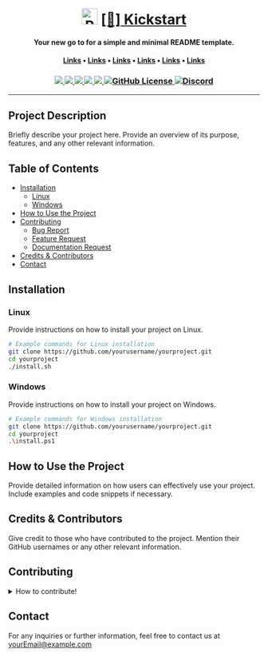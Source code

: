 <div align="center">
    <h1>
        <img src="titleLogo.png" alt="Readme Logo" height="32px">
        <a href="">[🚀] Kickstart</a>
    </h1>
    <h4><b>Your new go to for a simple and minimal README template.</b></h4>
    <h4>
        <a href="https://www.google.com">Links</a>
        •
        <a href="https://www.google.com">Links</a>
        •
        <a href="https://www.google.com">Links</a>
        •
        <a href="https://www.google.com">Links</a>
        •
        <a href="https://www.google.com">Links</a>
        •
        <a href="https://www.google.com">Links</a>
    </h4>
    <h3>
        <a href="https://www.github.com/KiraKenjiro">
            <img src="https://img.shields.io/badge/maintainer-Kira Kenjiro-purple">
        </a>
        <a href="https://www.google.com">
            <img src="https://img.shields.io/website?url=https://www.google.com">
        </a>
        <a href="https://github.com/KiraKenjiro/Kickstart">
            <img src="https://img.shields.io/badge/published-5th February 2024-teal">
        </a>
        <a href="">
            <img src="https://img.shields.io/github/last-commit/KiraKenjiro/Kickstart?color=blue&label=updated">
        </a>
        <a href="https://www.github.com/KiraKenjiro/Kickstart/releases/latest">
            <img src="https://img.shields.io/github/v/release/KiraKenjiro/Kickstart?color=blueviolet&label=version">
        </a>
        <a href="">
            <img alt="GitHub License" src="https://img.shields.io/github/license/KiraKenjiro/Kickstart">
        </a>
        <a href="https://discord.gg/PYHsdbQ6fK">
            <img alt="Discord" src="https://img.shields.io/discord/1099628748627791873?label=discord&color=7289da">
        </a>
    </h3>
</div>

---

## Project Description

Briefly describe your project here. Provide an overview of its purpose, features, and any other relevant information.

## Table of Contents

- [Installation](#installation)
  - [Linux](#linux)
  - [Windows](#windows)
- [How to Use the Project](#how-to-use-the-project)
- [Contributing](#contributing)
  - [Bug Report]()
  - [Feature Request]()
  - [Documentation Request]()
- [Credits & Contributors](#credits--contributors)
- [Contact](#contact)

## Installation

### Linux

Provide instructions on how to install your project on Linux.

```bash
# Example commands for Linux installation
git clone https://github.com/yourusername/yourproject.git
cd yourproject
./install.sh
```

### Windows

Provide instructions on how to install your project on Windows.

```bash
# Example commands for Windows installation
git clone https://github.com/yourusername/yourproject.git
cd yourproject
.\install.ps1
```

## How to Use the Project
Provide detailed information on how users can effectively use your project. Include examples and code snippets if necessary.

## Credits & Contributors
Give credit to those who have contributed to the project. Mention their GitHub usernames or any other relevant information.

## Contributing
<details>
<summary>How to contribute!</summary>
We welcome contributions from the community! If you would like to contribute, please follow the guidelines below.

<details>
<summary>Bug Report</summary>
If you encounter a bug, please create a detailed bug report following the template in CONTRIBUTING.md.
</details>

<details>
<summary>Feature Request</summary>
If you have a feature request, please create an issue following the template in CONTRIBUTING.md.
</details>

<details>
<summary>Documentation Request</summary>
If you find any gaps in documentation or would like to suggest improvements, please create an issue following the template in CONTRIBUTING.md.
</details>
</details>

## Contact
For any inquiries or further information, feel free to contact us at yourEmail@example.com
